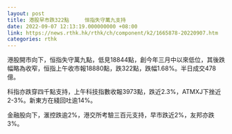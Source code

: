 ```yaml
---
layout: post
title: 港股早市跌322點     恒指失守萬九支持
date: 2022-09-07 12:13:19.000000000 +08:00
link: https://news.rthk.hk/rthk/ch/component/k2/1665878-20220907.htm
categories: rthk
---
```


港股開市向下，恒指失守萬九點，低見18844點，創今年三月中以來低位，其後跌幅略為收窄，恒指上午收市報18880點，跌322點，跌幅1.68%。半日成交478億。

科指亦跌穿四千點支持，上午科技指數收報3973點，跌近2.3%，ATMXJ下挫近2-3%。新東方在綫回吐逾14%。

金融股向下，滙控跌逾2%，港交所考驗三百元支持，早市跌近2%，友邦亦跌3%。
